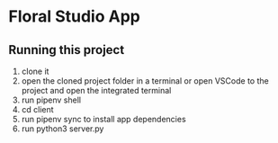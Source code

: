 # Floral Studio App

## Running this project

1. clone it
2. open the cloned project folder in a terminal or open VSCode to the project and open the integrated terminal
3. run pipenv shell
4. cd client
5. run pipenv sync to install app dependencies
6. run python3 server.py